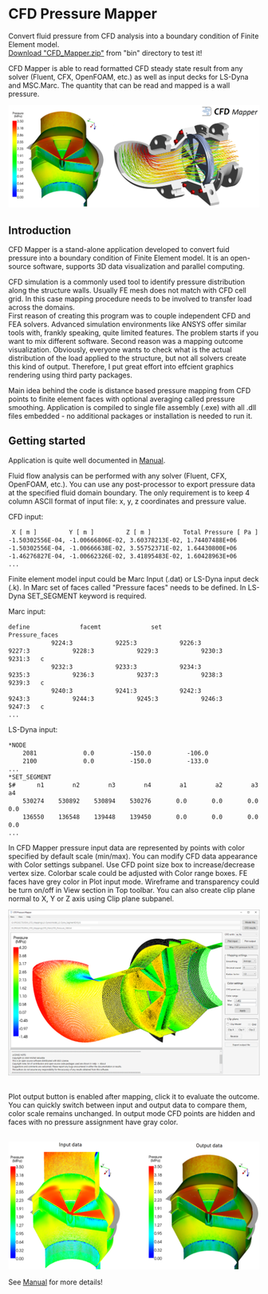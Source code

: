 # CFD Pressure Mapper

Convert fluid pressure from CFD analysis into a boundary condition of Finite Element model.\
[Download "CFD_Mapper.zip"](https://github.com/galuszkm/CFD_Mapper/raw/main/bin/CFD_Mapper.zip) from "bin" directory to test it!

CFD Mapper is able to read formatted CFD steady state result from any solver (Fluent, CFX, OpenFOAM, etc.) as well as input decks for LS-Dyna and MSC.Marc. The quantity that can be read and mapped is a wall pressure.<br/>

<img src="https://github.com/galuszkm/CFD_Mapper/blob/main/other/Intro.png"/>


## Introduction

CFD Mapper is a stand-alone application developed to convert fuid pressure into a boundary condition of Finite Element model. It is an open-source software, supports 3D data visualization and parallel computing.<br/>

CFD simulation is a commonly used tool to identify pressure distribution along the structure walls. Usually FE mesh does not match with CFD cell grid. In this case
mapping procedure needs to be involved to transfer load across the domains.<br/>
First reason of creating this program was to couple independent CFD and FEA solvers. Advanced simulation environments like ANSYS offer similar tools with, frankly speaking, quite limited features. The problem starts if you want to mix different software. Second reason was a mapping outcome visualization. Obviously, everyone wants to check what is the actual distribution of the load applied to the structure, but not all solvers create this kind of output. Therefore, I put great effort into effcient graphics rendering using third party packages.<br/>

Main idea behind the code is distance based pressure mapping from CFD points to finite element faces with optional averaging called pressure smoothing. Application is compiled to single file assembly (.exe) with all .dll files embedded - no additional packages or installation is needed to run it.<br/>


## Getting started

Application is quite well documented in [Manual](https://github.com/galuszkm/CFD_Mapper/blob/main/doc/CFD_Mapper_Doc.pdf).

Fluid flow analysis can be performed with any solver (Fluent, CFX, OpenFOAM, etc.). You can use any post-processor to export pressure data at the specified fluid domain boundary. The only requirement is to keep 4 column ASCII format of input file: x, y, z coordinates and pressure value.

CFD input:
```
 X [ m ]         Y [ m ]         Z [ m ]         Total Pressure [ Pa ]
-1.50302556E-04, -1.00666806E-02, 3.60378213E-02, 1.74407488E+06
-1.50302556E-04, -1.00666638E-02, 3.55752371E-02, 1.64430800E+06
-1.46276827E-04, -1.00662326E-02, 3.41895483E-02, 1.60428963E+06
...
```
Finite element model input could be Marc Input (.dat) or LS-Dyna input deck (.k). In Marc set of faces called "Pressure faces" needs to be defined. In LS-Dyna SET_SEGMENT keyword is required.

Marc input:
```
define              facemt              set                 Pressure_faces
            9224:3            9225:3            9226:3            9227:3            9228:3            9229:3            9230:3            9231:3   c
            9232:3            9233:3            9234:3            9235:3            9236:3            9237:3            9238:3            9239:3   c
            9240:3            9241:3            9242:3            9243:3            9244:3            9245:3            9246:3            9247:3   c
...
```

LS-Dyna input:
```
*NODE
    2081             0.0          -150.0          -106.0                
    2100             0.0          -150.0          -133.0
...
*SET_SEGMENT
$#      n1        n2        n3        n4        a1        a2        a3        a4
    530274    530892    530894    530276       0.0       0.0       0.0       0.0
    136550    136548    139448    139450       0.0       0.0       0.0       0.0
...
```

In CFD Mapper pressure input data are represented by points with color specified by default scale (min/max). You can modify CFD data appearance with Color settings subpanel. Use CFD point size box to increase/decrease vertex size. Colorbar scale could be adjusted with Color range boxes.
FE faces have grey color in Plot input mode. Wireframe and transparency could be turn on/off in View section in Top toolbar. You can also create clip plane normal to X, Y or Z axis using Clip plane subpanel.

<img src="https://github.com/galuszkm/CFD_Mapper/blob/main/other/GUI.PNG">


<br>Plot output button is enabled after mapping, click it to evaluate the outcome. You can quickly switch between input and output data to compare them, color scale remains unchanged. In output mode CFD points are hidden and faces with no pressure assignment have gray color. <br/><br>

<img src="https://github.com/galuszkm/CFD_Mapper/blob/main/other/Input_Output.png">

See [Manual](https://github.com/galuszkm/CFD_Mapper/blob/main/doc/CFD_Mapper_Doc.pdf) for more details!
